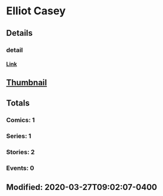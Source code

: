 # Elliot  Casey 
## Details
### detail
#### [Link](http://marvel.com/comics/creators/13615/elliot_casey?utm_campaign=apiRef&utm_source=225578a89fc76f3d20fbffda5d17a88d)
## [Thumbnail](http://i.annihil.us/u/prod/marvel/i/mg/b/40/image_not_available.jpg)
## Totals
### Comics: 1
### Series: 1
### Stories: 2
### Events: 0
## Modified: 2020-03-27T09:02:07-0400